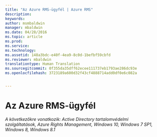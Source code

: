 ```yaml
---
title: "Az Azure RMS-ügyfél | Azure RMS"
description: 
keywords: 
author: msmbaldwin
manager: mbaldwin
ms.date: 04/28/2016
ms.topic: article
ms.prod: 
ms.service: 
ms.technology: 
ms.assetid: 148a3bdc-e40f-4ea9-8c0d-1befbf59cbfd
ms.reviewer: mbaldwin
translationtype: Human Translation
ms.sourcegitcommit: 0f355da35dff62ecee111737eb1793ae286dc93e
ms.openlocfilehash: 3723189a600d32f43cf4888714add0df0e6c082a


---
```


# Az Azure RMS-ügyfél

*A következőkre vonatkozik: Active Directory tartalomvédelmi szolgáltatások, Azure Rights Management, Windows 10, Windows 7 SP1, Windows 8, Windows 8.1*




<!--HONumber=Jun16_HO4-->


